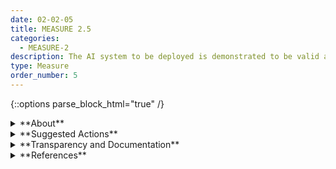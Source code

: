 ```yaml
---
date: 02-02-05
title: MEASURE 2.5
categories:
  - MEASURE-2
description: The AI system to be deployed is demonstrated to be valid and reliable. Limitations of the generalizability beyond the conditions under which the technology was developed are documented.
type: Measure
order_number: 5
---
```

{::options parse_block_html="true" /} 


<details>
<summary markdown="span">**About**</summary>      
<br>
An AI system that is not validated or that fails validation may be inaccurate or unreliable or may generalize poorly to data and settings beyond its training, creating and increasing AI risks and reducing trustworthiness. AI Actors can improve system validity by creating processes for exploring and documenting system limitations. This includes broad consideration of purposes and uses for which the system was not designed. 

Validation risks include the use of proxies or other indicators that are often constructed by AI development teams to operationalize phenomena that are either not directly observable or measurable (e.g, fairness, hireability, honesty, propensity to commit a crime). Teams can mitigate these risks by demonstrating that the indicator is measuring the concept it claims to measure (also known as construct validity). Without this and other types of validation, various negative properties or impacts may go undetected, including the presence of confounding variables, potential spurious correlations, or error propagation and its potential impact on other interconnected systems.

</details>

<details>
<summary markdown="span">**Suggested Actions**</summary>

- Define the operating conditions and socio-technical context under which the AI system will be validated.
- Define and document processes to establish the system’s operational conditions and limits.  
- Establish or identify, and document approaches to measure forms of validity, including:
	- construct validity (the test  is measuring the concept it claims to measure)
	- internal validity (relationship being tested is not influenced by other factors or variables) 
	- external validity (results are generalizable beyond the training condition)  
Standard approaches include the use of experimental design principles and statistical analyses and modeling.
 - Assess and document system variance. Standard approaches include confidence intervals, standard deviation, standard error, bootstrapping, or cross-validation. 
- Establish or identify, and document robustness measures.
- Establish or identify, and document reliability measures.
- Establish practices to specify and document the assumptions underlying measurement models to ensure proxies accurately reflect the concept being measured.
- Utilize standard statistical methods to test bias, inferential associations, correlation, and covariance in adopted measurement models.
- Utilize standard statistical methods to test variance and reliability of system outcomes.
- Monitor operating conditions for system performance outside of defined limits. 
- Identify TEVV approaches for exploring AI system limitations, including testing scenarios that differ from the operational environment. Consult experts with knowledge of specific context of use.
- Define post-alert actions. Possible actions may include:
	- alerting other relevant AI actors before action, 
	- requesting subsequent human review of action, 
	- alerting downstream users and stakeholder that the system is operating outside it’s defined validity limits, 
	- tracking and mitigating possible error propagation
	- action logging 
- Log input data and relevant system configuration information whenever there is an attempt to use the system beyond its well-defined range of system validity.
- Modify the system over time to extend its range of system validity to new operating conditions.

</details>

<details>
<summary markdown="span">**Transparency and Documentation**</summary>
<br>
**Organizations can document the following:**
 
- What testing, if any, has the entity conducted on theAI system to identify errors and limitations (i.e.adversarial or stress testing)?
- Given the purpose of this AI, what is an appropriate interval for checking whether it is still accurate, unbiased, explainable, etc.? What are the checks for this model?
- How has the entity identified and mitigated potential impacts of bias in the data, including inequitable or discriminatory outcomes?
- To what extent are the established procedures effective in mitigating bias, inequity, and other concerns resulting from the system?
- What goals and objectives does the entity expect to achieve by designing, developing, and/or deploying the AI system?

**AI Transparency Resources:**

- GAO-21-519SP - Artificial Intelligence: An Accountability Framework for Federal Agencies & Other Entities. [URL](https://www.gao.gov/products/gao-21-519sp)

</details>

<details>
<summary markdown="span">**References**</summary>      
<br>

Abigail Z. Jacobs and Hanna Wallach. “Measurement and Fairness.” FAccT '21: Proceedings of the 2021 ACM Conference on Fairness, Accountability, and Transparency, March 2021, 375–85. [URL](https://doi.org/10.1145/3442188.3445901)

Debugging Machine Learning Models. Proceedings of ICLR 2019 Workshop, May 6, 2019, New Orleans, Louisiana. [URL](https://debug-ml-iclr2019.github.io/)

Patrick Hall. “Strategies for Model Debugging.” Towards Data Science, November 8, 2019. [URL](https://towardsdatascience.com/strategies-for-model-debugging-aa822f1097ce)

Suchi Saria and Adarsh Subbaswamy. "Tutorial: Safe and Reliable Machine Learning." arXiv preprint, submitted April 15, 2019. [URL](https://arxiv.org/abs/1904.07204)

Google Developers. “Overview of Debugging ML Models.” Google Developers Machine Learning Foundational Courses, n.d. [URL](https://developers.google.com/machine-learning/testing-debugging/common/overview)

**Software Resources**

- [Drifter](https://github.com/ModelOriented/drifter) library (performance assessment)
- [Manifold](https://github.com/uber/manifold) library (performance assessment)
- [MLextend](http://rasbt.github.io/mlxtend/) library (performance assessment)
- [PiML](https://github.com/SelfExplainML/PiML-Toolbox) library (explainable models, performance assessment)
- [SALib](https://github.com/SALib/SALib) library (performance assessment)
- [What-If Tool](https://pair-code.github.io/what-if-tool/index.html#about) (performance assessment)

</details>
